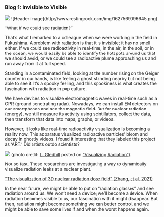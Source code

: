 ### Blog 1: Invisible to Visible

<img src="http://www.restingrock.com/img/1627569096645.png" border="0">
![Header image](http://www.restingrock.com/img/1627569096645.png)

“What if we could see radiation?”

That’s what I remarked to a colleague when we were working in the field in Fukushima. A problem with radiation is that it is invisible; it has no smell either. If we could see radioactivity in real-time, in the air, in the soil, or in the ocean, we would easily be able to identify the hotspots around us that we should avoid, or we could see a radioactive plume approaching us and run away from it at full speed.

Standing in a contaminated field, looking at the number rising on the Geiger counter in our hands, is like feeling a ghost standing nearby but not being able to see it. It’s a spooky feeling, and this spookiness is what creates the fascination with radiation in pop culture.

We have devices to visualize electromagnetic waves in real-time such as a GPR (ground penetrating radar). Nowadays, we can install EM detectors on our smartphones and see the magnetic field. But for nuclear radiation (energy), we still measure its activity using scintillators, collect the data, then transform that data into maps, graphs, or videos.

However, it looks like real-time radioactivity visualization is becoming a reality now. This apparatus visualized radioactive particles’ bloom and decay in ghostly videos. I found it interesting that they labeled this project as ‘ART.’ Did artists outdo scientists? 

<img src="http://www.restingrock.com/img/1627569722304.jpg" border="0">
(photo credit: <a href="https://www.lindengledhill.com/" target="_blank">L. Gledhill</a> posted on <a href="https://fyfluiddynamics.com/2021/04/visualizing-radiation" target="_blank">“Visualizing Radiation”</a>).

Not so fast. These researchers are investigating a way to dynamically visualize radiation leaks at a nuclear plant.

<a href="https://www.sciencedirect.com/science/article/abs/pii/S0149197021002596" target="_blank">“The visualization of 3D nuclear radiation dose field” (Zhang, et al. 2021)</a>

In the near future, we might be able to put on “radiation glasses” and see radiation around us. We won’t need a device; we’ll become a device. When radiation becomes visible to us, our fascination with it might disappear. But then, radiation might become something we can better control, and we might be able to save some lives if and when the worst happens again.
